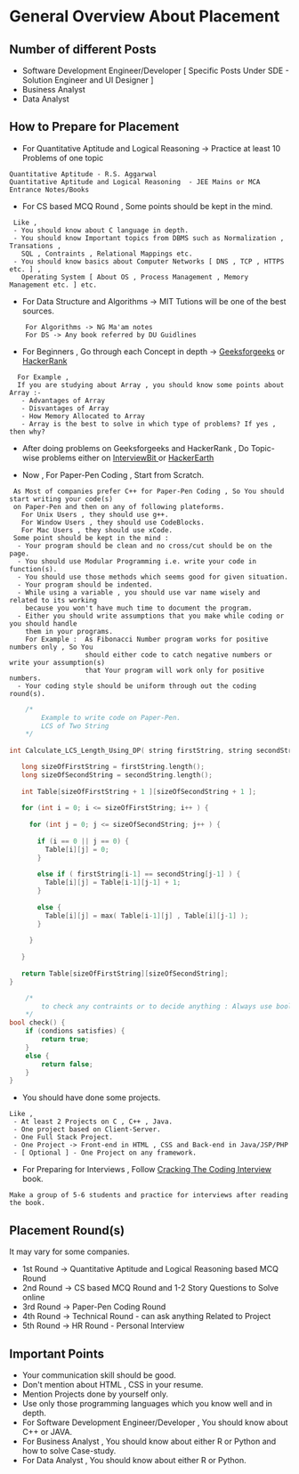 # General Overview About Placement

## Number of different Posts
- Software Development Engineer/Developer [ Specific Posts Under SDE - Solution Engineer and UI Designer ]
- Business Analyst
- Data Analyst


## How to Prepare for Placement
- For Quantitative Aptitude and Logical Reasoning -> Practice at least 10 Problems of one topic
```
Quantitative Aptitude - R.S. Aggarwal
Quantitative Aptitude and Logical Reasoning  - JEE Mains or MCA Entrance Notes/Books
```
- For CS based MCQ Round , Some points should be kept in the mind.

```
 Like , 
 - You should know about C language in depth.
 - You should know Important topics from DBMS such as Normalization , Transations ,
   SQL , Contraints , Relational Mappings etc.
 - You should know basics about Computer Networks [ DNS , TCP , HTTPS etc. ] , 
   Operating System [ About OS , Process Management , Memory Management etc. ] etc.
```

- For Data Structure and Algorithms -> MIT Tutions will be one of the best sources. 
```
    For Algorithms -> NG Ma'am notes
    For DS -> Any book referred by DU Guidlines
```
- For Beginners , Go through each Concept in depth -> [Geeksforgeeks](https://www.geeksforgeeks.org) or [HackerRank](https://www.hackerrank.com)
```
  For Example , 
  If you are studying about Array , you should know some points about Array :-
   - Advantages of Array
   - Disvantages of Array
   - How Memory Allocated to Array
   - Array is the best to solve in which type of problems? If yes , then why?  
```
- After doing problems on Geeksforgeeks and HackerRank , Do Topic-wise problems either on [ InterviewBit ](https://www.interviewbit.com/practice/) or [HackerEarth](https://www.hackerearth.com/practice/)

- Now , For Paper-Pen Coding , Start from Scratch.
```
 As Most of companies prefer C++ for Paper-Pen Coding , So You should start writing your code(s)
 on Paper-Pen and then on any of following plateforms.
   For Unix Users , they should use g++.
   For Window Users , they should use CodeBlocks.
   For Mac Users , they should use xCode.
 Some point should be kept in the mind :
  - Your program should be clean and no cross/cut should be on the page.
  - You should use Modular Programming i.e. write your code in function(s).
  - You should use those methods which seems good for given situation.
  - Your program should be indented.
  - While using a variable , you should use var name wisely and related to its working
    because you won't have much time to document the program.
  - Either you should write assumptions that you make while coding or you should handle
    them in your programs.
    For Example :  As Fibonacci Number program works for positive numbers only , So You 
                   should either code to catch negative numbers or write your assumption(s)
                   that Your program will work only for positive numbers.
  - Your coding style should be uniform through out the coding round(s).              
```

```cpp
    /*
        Example to write code on Paper-Pen.
        LCS of Two String
    */
    
int Calculate_LCS_Length_Using_DP( string firstString, string secondString )  { 

   long sizeOfFirstString = firstString.length();
   long sizeOfSecondString = secondString.length();
   
   int Table[sizeOfFirstString + 1 ][sizeOfSecondString + 1 ]; 
   
   for (int i = 0; i <= sizeOfFirstString; i++ ) { 
   
     for (int j = 0; j <= sizeOfSecondString; j++ ) { 
     
       if (i == 0 || j == 0) {
         Table[i][j] = 0; 
       }
       
       else if ( firstString[i-1] == secondString[j-1] ) {
         Table[i][j] = Table[i-1][j-1] + 1;
       }
   
       else {
         Table[i][j] = max( Table[i-1][j] , Table[i][j-1] ); 
       }
       
     } 
     
   } 
   
   return Table[sizeOfFirstString][sizeOfSecondString]; 
}

```


```cpp
    /*
        to check any contraints or to decide anything : Always use bool
    */
bool check() {
    if (condions satisfies) {
        return true;
    }
    else {
        return false;
    }
}
```
- You should have done some projects.

```
Like , 
 - At least 2 Projects on C , C++ , Java.
 - One project based on Client-Server.
 - One Full Stack Project.
 - One Project -> Front-end in HTML , CSS and Back-end in Java/JSP/PHP
 - [ Optional ] - One Project on any framework.
```

- For Preparing for Interviews , Follow [Cracking The Coding Interview](https://drive.google.com/open?id=1PbXGSAj6X4yUIuQyouV5vgUQKtpCePJC) book.
```
Make a group of 5-6 students and practice for interviews after reading the book.
```

## Placement Round(s)
It may vary for some companies.
- 1st Round -> Quantitative Aptitude and Logical Reasoning based MCQ Round
- 2nd Round -> CS based MCQ Round and 1-2 Story Questions to Solve online
- 3rd Round -> Paper-Pen Coding Round
- 4th Round -> Technical Round - can ask anything Related to Project
- 5th Round -> HR Round - Personal Interview

## Important Points
- Your communication skill should be good.
- Don't mention about HTML , CSS in your resume.
- Mention Projects done by yourself only.
- Use only those programming languages which you know well and in depth.
- For Software Development Engineer/Developer , You should know about C++ or JAVA.
- For Business Analyst , You should know about either R or Python and how to solve Case-study.
- For Data Analyst , You should know about either R or Python.
